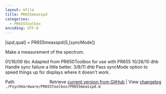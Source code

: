 ```yaml
---
layout: mfile
title: PR655measspd
categories:
  - PR655Toolbox
encoding: UTF-8
---
```


\[spd,qual\] = PR655measspd\(S,\[syncMode\]\)

Make a measurement of the spectrum.

01/16/09    tbc   Adapted from PR650Toolbox for use with PR655
10/26/10    dhb   Handle sync failure a little better.
3/8/11      dhb  Pass syncMode option to speed things up for displays where it doesn't work.


<div class="code_header" style="text-align:right;">
  <span style="float:left;">Path&nbsp;&nbsp;</span> <span class="counter">Retrieve <a href=
  "https://raw.github.com/Psychtoolbox-3/Psychtoolbox-3/beta/./PsychHardware/PR655Toolbox/PR655measspd.m">current version from GitHub</a> | View <a href=
  "https://github.com/Psychtoolbox-3/Psychtoolbox-3/commits/beta/./PsychHardware/PR655Toolbox/PR655measspd.m">changelog</a></span>
</div>
<div class="code">
  <code>./PsychHardware/PR655Toolbox/PR655measspd.m</code>
</div>
